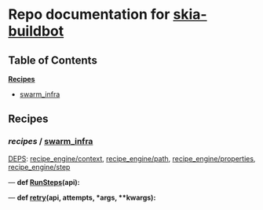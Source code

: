 <!--- AUTOGENERATED BY `./recipes.py test train` -->
# Repo documentation for [skia-buildbot]()
## Table of Contents

**[Recipes](#Recipes)**
  * [swarm_infra](#recipes-swarm_infra)
## Recipes

### *recipes* / [swarm\_infra](/infra/bots/recipes/swarm_infra.py)

[DEPS](/infra/bots/recipes/swarm_infra.py#13): [recipe\_engine/context][recipe_engine/recipe_modules/context], [recipe\_engine/path][recipe_engine/recipe_modules/path], [recipe\_engine/properties][recipe_engine/recipe_modules/properties], [recipe\_engine/step][recipe_engine/recipe_modules/step]

&mdash; **def [RunSteps](/infra/bots/recipes/swarm_infra.py#36)(api):**

&mdash; **def [retry](/infra/bots/recipes/swarm_infra.py#24)(api, attempts, \*args, \*\*kwargs):**

[recipe_engine/recipe_modules/context]: https://chromium.googlesource.com/infra/luci/recipes-py.git/+/bdb99d9b9906a2abfdf8965e4889a63462fd049e/README.recipes.md#recipe_modules-context
[recipe_engine/recipe_modules/path]: https://chromium.googlesource.com/infra/luci/recipes-py.git/+/bdb99d9b9906a2abfdf8965e4889a63462fd049e/README.recipes.md#recipe_modules-path
[recipe_engine/recipe_modules/properties]: https://chromium.googlesource.com/infra/luci/recipes-py.git/+/bdb99d9b9906a2abfdf8965e4889a63462fd049e/README.recipes.md#recipe_modules-properties
[recipe_engine/recipe_modules/step]: https://chromium.googlesource.com/infra/luci/recipes-py.git/+/bdb99d9b9906a2abfdf8965e4889a63462fd049e/README.recipes.md#recipe_modules-step
